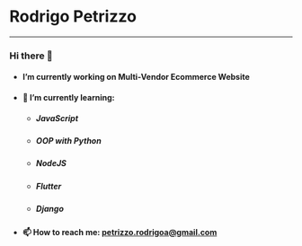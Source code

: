 # Rodrigo Petrizzo
---
### Hi there 👋

- #### I’m currently working on Multi-Vendor Ecommerce Website
- #### 🌱 I’m currently learning:
    - ##### JavaScript
    - ##### OOP with Python
    - ##### NodeJS
    - ##### Flutter
    - ##### Django
- #### 📫 How to reach me: petrizzo.rodrigoa@gmail.com
